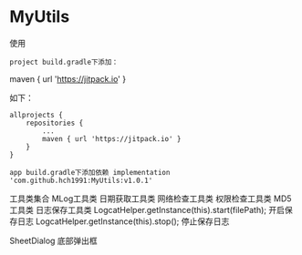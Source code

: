 # MyUtils

使用

    project build.gradle下添加：

maven { url 'https://jitpack.io' }

如下：

	allprojects {
		repositories {
			...
			maven { url 'https://jitpack.io' }
		}
	}

    app build.gradle下添加依赖 implementation 'com.github.hch1991:MyUtils:v1.0.1'
  
  

工具类集合
MLog工具类 日期获取工具类  网络检查工具类  权限检查工具类 MD5工具类
日志保存工具类
LogcatHelper.getInstance(this).start(filePath); 开启保存日志
LogcatHelper.getInstance(this).stop(); 停止保存日志

SheetDialog 底部弹出框
